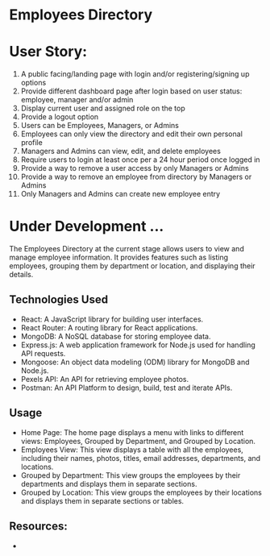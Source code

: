 # Employees Directory
# User Story: 

1. A public facing/landing page with login and/or registering/signing up options
2. Provide different dashboard page after login based on user status: employee, manager and/or admin
3. Display current user and assigned role on the top
4. Provide a logout option
5. Users can be Employees, Managers, or Admins
6. Employees can only view the directory and edit their own personal profile
7. Managers and Admins can view, edit, and delete employees
8. Require users to login at least once per a 24 hour period once logged in
9. Provide a way to remove a user access by only Managers or Admins
10. Provide a way to remove an employee from directory by Managers or Admins
11. Only Managers and Admins can create new employee entry

# Under Development ...

The Employees Directory at the current stage allows users to view and manage employee information. It provides features such as listing employees, grouping them by department or location, and displaying their details.

## Technologies Used

- React: A JavaScript library for building user interfaces.
- React Router: A routing library for React applications.
- MongoDB: A NoSQL database for storing employee data.
- Express.js: A web application framework for Node.js used for handling API requests.
- Mongoose: An object data modeling (ODM) library for MongoDB and Node.js.
- Pexels API: An API for retrieving employee photos.
- Postman: An API Platform to design, build, test and iterate APIs.

## Usage

- Home Page: The home page displays a menu with links to different views: Employees, Grouped by Department, and Grouped by Location.
- Employees View: This view displays a table with all the employees, including their names, photos, titles, email addresses, departments, and locations.
- Grouped by Department: This view groups the employees by their departments and displays them in separate sections.
- Grouped by Location: This view groups the employees by their locations and displays them in separate sections or tables.


## Resources: 

- 

